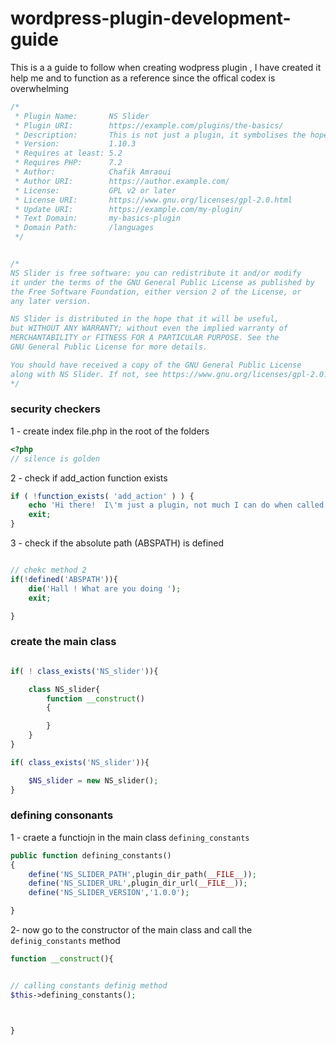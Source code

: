 # wordpress-plugin-development-guide
This is a a guide to follow when creating wodpress plugin , I have created it help me and to function as a reference since the offical codex is overwhelming 

``` php
/*
 * Plugin Name:       NS Slider
 * Plugin URI:        https://example.com/plugins/the-basics/
 * Description:       This is not just a plugin, it symbolises the hope and enthusiasm of an entire generation summed up in two words sung most famously by Louis Armstrong: Hello, Dolly. When activated you will randomly see a lyric from Hello, Dolly in the upper right of your admin screen on every page.
 * Version:           1.10.3
 * Requires at least: 5.2
 * Requires PHP:      7.2
 * Author:            Chafik Amraoui
 * Author URI:        https://author.example.com/
 * License:           GPL v2 or later
 * License URI:       https://www.gnu.org/licenses/gpl-2.0.html
 * Update URI:        https://example.com/my-plugin/
 * Text Domain:       my-basics-plugin
 * Domain Path:       /languages
 */


/*
NS Slider is free software: you can redistribute it and/or modify
it under the terms of the GNU General Public License as published by
the Free Software Foundation, either version 2 of the License, or
any later version.

NS Slider is distributed in the hope that it will be useful,
but WITHOUT ANY WARRANTY; without even the implied warranty of
MERCHANTABILITY or FITNESS FOR A PARTICULAR PURPOSE. See the
GNU General Public License for more details.

You should have received a copy of the GNU General Public License
along with NS Slider. If not, see https://www.gnu.org/licenses/gpl-2.0.html.
*/

```

### security checkers 
1 - create index file.php in the root of the folders 

```php
<?php
// silence is golden 
```

2 - check if add_action function exists 

```php
if ( !function_exists( 'add_action' ) ) {
	echo 'Hi there!  I\'m just a plugin, not much I can do when called directly.';
	exit;
}
```
3 - check if the absolute path (ABSPATH) is defined 

```php

// chekc method 2 
if(!defined('ABSPATH')){
	die('Hall ! What are you doing ');
	exit;

}

```
### create the main class 

```php

if( ! class_exists('NS_slider')){

	class NS_slider{
		function __construct()
		{

		}
	}
}

if( class_exists('NS_slider')){

	$NS_slider = new NS_slider();
}

```
### defining consonants 

1 - craete a functiojn in the main class `defining_constants`
```php
public function defining_constants()
{
    define('NS_SLIDER_PATH',plugin_dir_path(__FILE__));
    define('NS_SLIDER_URL',plugin_dir_url(__FILE__));
    define('NS_SLIDER_VERSION','1.0.0');

}
```

2- now go to the constructor of the main class and call the `definig_constants` method

```php
function __construct(){


// calling constants definig method
$this->defining_constants();



}

```
